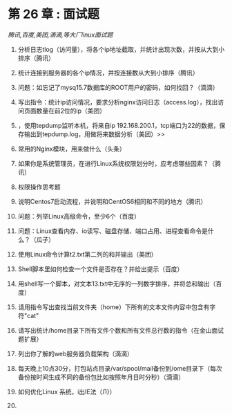 # 第 26 章 : 面试题

*腾讯,百度,美团,滴滴,等大厂linux面试题*

1. 分析日志tlog（访问量），将各个ip地址截取，并统计出现次数，并按从大到小排序（腾讯）


2. 统计连接到服务器的各个ip情况，并按连接数从大到小排序（腾讯）


3. 问题：如忘记了mysq15.7数据库的ROOT用户的密码，如何找回？（滴滴）


4. 写出指令：统计ip访问情况，要求分析nginx访问日志（access.log），找出访问页面数量在前2位的ip（美团）


5. ，使用tepdump监听本机，将来自ip 192.168.200.1，tcp端口为22的数据，保存输出到tepdump.log，用做将来数据分析（美团）>>


6. 常用的Nginx模块，用来做什么（头条）


7. 如果你是系统管理员，在进行Linux系统权限划分时，应考虑哪些因素？（腾讯）


8. 权限操作思考题


9. 说明Centos7启动流程，并说明和CentOS6相同和不同的地方（腾讯）


10. 问题：列举Linux高级命令，至少6个（百度）


11. 问题：Linux查看内存、io读写、磁盘存储、端口占用、进程查看命令是什么？（瓜子）


12. 使用Linux命令计算t2.txt第二列的和并输出（美团）


13. Shell脚本里如何检查一个文件是否存在？并给出提示（百度）


14. 用shell写一个脚本，对文本13.txt中无序的一列数字排序，并将总和输出（百度）


15. 请用指令写出查找当前文件夹（home）下所有的文本文件内容中包含有字符"cat"


16. 请写出统计/home目录下所有文件个数和所有文件总行数的指令（在金山面试题扩展）


17. 列出你了解的web服务器负载架构（滴滴）


18. 每天晚上10点30分，打包站点目录/var/spool/mail备份到/ome目录下（每次备份按时间生成不同的备份包比如按照年月日时分秒）（滴滴）


19. 如何优化Linux 系统，i出IE法（Л}）


20. 